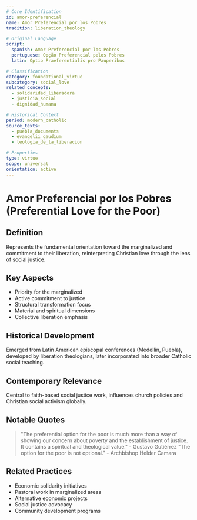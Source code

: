 ```yaml
---
# Core Identification
id: amor-preferencial
name: Amor Preferencial por los Pobres
tradition: liberation_theology

# Original Language
script:
  spanish: Amor Preferencial por los Pobres
  portuguese: Opção Preferencial pelos Pobres
  latin: Optio Praeferentialis pro Pauperibus

# Classification
category: foundational_virtue
subcategory: social_love
related_concepts:
  - solidaridad_liberadora
  - justicia_social
  - dignidad_humana

# Historical Context
period: modern_catholic
source_texts:
  - puebla_documents
  - evangelii_gaudium
  - teologia_de_la_liberacion

# Properties
type: virtue
scope: universal
orientation: active
---
```


# Amor Preferencial por los Pobres (Preferential Love for the Poor)

## Definition
Represents the fundamental orientation toward the marginalized and commitment to their liberation, reinterpreting Christian love through the lens of social justice.

## Key Aspects
- Priority for the marginalized
- Active commitment to justice
- Structural transformation focus
- Material and spiritual dimensions
- Collective liberation emphasis

## Historical Development
Emerged from Latin American episcopal conferences (Medellín, Puebla), developed by liberation theologians, later incorporated into broader Catholic social teaching.

## Contemporary Relevance
Central to faith-based social justice work, influences church policies and Christian social activism globally.

## Notable Quotes
> "The preferential option for the poor is much more than a way of showing our concern about poverty and the establishment of justice. It contains a spiritual and theological value." - Gustavo Gutiérrez
> "The option for the poor is not optional." - Archbishop Helder Camara

## Related Practices
- Economic solidarity initiatives
- Pastoral work in marginalized areas
- Alternative economic projects
- Social justice advocacy
- Community development programs